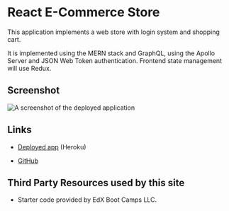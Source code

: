 # React E-Commerce Store

This application implements a web store with login system and shopping cart.

It is implemented using the MERN stack and GraphQL, using the
Apollo Server and JSON Web Token authentication. Frontend state management
will use Redux.

## Screenshot

![A screenshot of the deployed application](./Screenshot%202023-11-06%20at%209.53.49 PM.png)

## Links

* [Deployed app](https://react-store-84341a957ab2.herokuapp.com/) (Heroku)

* [GitHub](https://github.com/queendoescode/react-store)

## Third Party Resources used by this site

* Starter code provided by EdX Boot Camps LLC.

